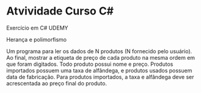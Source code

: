 # Atvividade Curso C#
Exercício em C#
UDEMY

Herança e polimorfismo
 
Um programa para ler os dados de N produtos (N fornecido pelo usuário). 
Ao final, mostrar a etiqueta de preço de cada produto na mesma ordem em que foram digitados.
Todo produto possui nome e preço. Produtos importados possuem uma taxa de alfândega, e produtos usados possuem data de fabricação.
Para produtos importados, a taxa e alfândega deve ser acrescentada ao preço final do produto.
